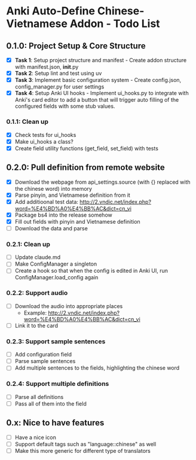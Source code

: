 # Anki Auto-Define Chinese-Vietnamese Addon - Todo List

## 0.1.0: Project Setup & Core Structure

- [x] **Task 1**: Setup project structure and manifest - Create addon structure with manifest.json, **init**.py
- [x] **Task 2**: Setup lint and test using uv
- [x] **Task 3**: Implement basic configuration system - Create config.json, config_manager.py for user settings
- [x] **Task 4**: Setup Anki UI hooks - Implement ui_hooks.py to integrate with Anki's card editor to add a button that will trigger auto filling of the configured fields with some stub values.

### 0.1.1: Clean up

- [x] Check tests for ui_hooks
- [x] Make ui_hooks a class?
- [x] Create field utility functions (get_field, set_field) with tests

## 0.2.0: Pull definition from remote website

- [x] Download the webpage from api_settings.source (with {} replaced with the chinese word) into memory
- [x] Parse pinyin, and Vietnamese definition from it
- [x] Add additioonal test data: http://2.vndic.net/index.php?word=%E4%BD%A0%E4%BB%AC&dict=cn_vi
- [x] Package bs4 into the release somehow
- [x] Fill out fields with pinyin and Vietnamese definition
- [ ] Download the data and parse

### 0.2.1: Clean up

- [ ] Update claude.md
- [ ] Make ConfigManager a singleton
- [ ] Create a hook so that when the config is edited in Anki UI, run ConfigManager.load_config again

### 0.2.2: Support audio

- [ ] Download the audio into appropriate places
  - Example: http://2.vndic.net/index.php?word=%E4%BD%A0%E4%BB%AC&dict=cn_vi
- [ ] Link it to the card

### 0.2.3: Support sample sentences

- [ ] Add configuration field
- [ ] Parse sample sentences
- [ ] Add multiple sentences to the fields, highlighting the chinese word

### 0.2.4: Support multiple definitions

- [ ] Parse all definitions
- [ ] Pass all of them into the field

## 0.x: Nice to have features

- [ ] Have a nice icon
- [ ] Support default tags such as "language::chinese" as well
- [ ] Make this more generic for different type of translators
